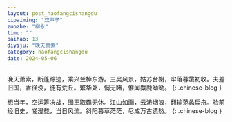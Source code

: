 ```yaml
---
layout: post_haofangcishangdu
cipaiming: "双声子"
zuozhe: "柳永"
timu: ""
paihao: 13
diyiju: "晚天萧索"
category: haofangcishangdu
date: 2024-05-06
---
```


晚天萧索，断蓬踪迹，乘兴兰棹东游。三吴风景，姑苏台榭，牢落暮霭初收。夫差旧国，香径没，徒有荒丘。繁华处，悄无睹，惟闻麋鹿呦呦。
{: .chinese-blog }

想当年，空运筹决战，图王取霸无休。江山如画，云涛烟浪，翻输范蠡扁舟。验前经旧史，嗟漫载，当日风流。斜阳暮草茫茫，尽成万古遗愁。
{: .chinese-blog }